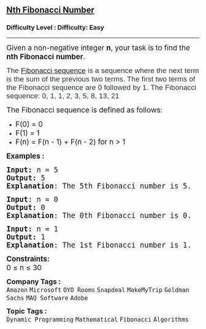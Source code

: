 <h2><a href="https://www.geeksforgeeks.org/problems/nth-fibonacci-number1335/1?itm_source=geeksforgeeks&itm_medium=article&itm_campaign=bottom_sticky_on_article">Nth Fibonacci Number</a></h2><h3>Difficulty Level : Difficulty: Easy</h3><hr><div class="problems_problem_content__Xm_eO"><p><span style="font-size: 14pt;">Given a non-negative integer <strong>n</strong>, your task is to find the <strong>nth</strong> <strong>Fibonacci</strong> <strong>number</strong>.</span></p>
<p><span style="font-size: 14pt;"><span style="box-sizing: border-box; margin: 0px; padding: 0px; border: 0px; vertical-align: baseline; color: #273239; font-family: Nunito, sans-serif; letter-spacing: 0.162px; background-color: #ffffff;">The&nbsp;</span><a style="box-sizing: border-box; margin: 0px; padding: 0px; border: 0px; vertical-align: baseline; outline: none; display: inline; word-break: break-word; font-family: Nunito, sans-serif; letter-spacing: 0.162px; background-color: #ffffff;" href="https://www.geeksforgeeks.org/fibonacci-series/" target="_blank" rel="noopener"><span style="box-sizing: border-box; margin: 0px; padding: 0px; border: 0px; vertical-align: baseline;">Fibonacci sequence</span></a><span style="box-sizing: border-box; margin: 0px; padding: 0px; border: 0px; vertical-align: baseline; color: #273239; font-family: Nunito, sans-serif; letter-spacing: 0.162px; background-color: #ffffff;">&nbsp;is a sequence where the next term is the sum of the previous two terms. The first two terms of the Fibonacci sequence are 0 followed by 1. The Fibonacci sequence: 0, 1, 1, 2, 3, 5, 8, 13, 21</span></span></p>
<p><span style="font-size: 14pt;">The Fibonacci sequence is defined as follows:</span></p>
<ul>
<li><span style="font-size: 14pt;">F(0) = 0</span></li>
<li><span style="font-size: 14pt;">F(1) = 1</span></li>
<li><span style="font-size: 14pt;">F(n) = F(n - 1) + F(n - 2) for n &gt; 1</span></li>
</ul>
<p><span style="font-size: 14pt;"><strong>Examples :</strong></span></p>
<pre><span style="font-size: 14pt;"><strong>Input: </strong>n = 5
<strong>Output: </strong>5
<strong>Explanation</strong>: The 5th Fibonacci number is 5.</span></pre>
<pre><span style="font-size: 14pt;"><strong>Input</strong>: n = 0
<strong>Output:</strong> 0&nbsp;
<strong>Explanation</strong>: The 0th Fibonacci number is 0.
</span></pre>
<pre><span style="font-size: 14pt;"><strong>Input: </strong>n = 1
<strong>Output: </strong>1
<strong>Explanation</strong>: The 1st Fibonacci number is 1.</span></pre>
<p><span style="font-size: 14pt;"><strong>Constraints:</strong><br>0 ≤ n ≤ 30</span></p></div><p><span style=font-size:18px><strong>Company Tags : </strong><br><code>Amazon</code>&nbsp;<code>Microsoft</code>&nbsp;<code>OYO Rooms</code>&nbsp;<code>Snapdeal</code>&nbsp;<code>MakeMyTrip</code>&nbsp;<code>Goldman Sachs</code>&nbsp;<code>MAQ Software</code>&nbsp;<code>Adobe</code>&nbsp;<br><p><span style=font-size:18px><strong>Topic Tags : </strong><br><code>Dynamic Programming</code>&nbsp;<code>Mathematical</code>&nbsp;<code>Fibonacci</code>&nbsp;<code>Algorithms</code>&nbsp;